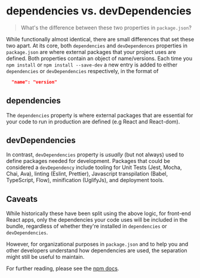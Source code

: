 # dependencies vs. devDependencies

> What's the difference between these two properties in `package.json`?

While functionally almost identical, there are small differences that set these two apart. At its core, both `dependencies` and `devDependences` properties in `package.json` are where external packages that your project uses are defined. Both properties contain an object of name/versions. Each time you `npm install` or `npm install --save-dev` a new entry is added to either `dependencies` or `devDependencies` respectively, in the format of 
```json
  "name": "version"
```

## dependencies

The `dependencies` property is where external packages that are essential for your code to run in production are defined (e.g React and React-dom).

## devDependencies

In contrast, `devDependencies` property is *usually* (but not always) used to define packages needed for development. Packages that could be considered a `devDependency` include tooling for Unit Tests (Jest, Mocha, Chai, Ava), linting (Eslint, Prettier), Javascript transpilation (Babel, TypeScript, Flow), minification (UglifyJs), and deployment tools.

## Caveats

While historically these have been split using the above logic, for front-end React apps, only the dependencies your code uses will be included in the bundle, regardless of whether they're installed in `dependencies` or `devDependencies`.

However, for organizational purposes in `package.json` and to help you and other developers understand how dependencies are used, the separation might still be useful to maintain.

For further reading, please see the [npm docs](https://docs.npmjs.com/files/package.json#dependencies).